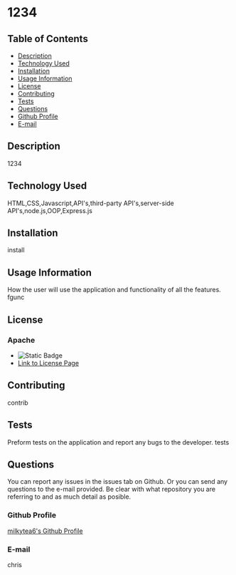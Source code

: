 # 1234
  
  ## Table of Contents
  * [Description](#description)
  * [Technology Used](#technology-used)
  * [Installation](#installation)
  * [Usage Information](#usage-information)
  * [License](#license)
  * [Contributing](#contributing)
  * [Tests](#tests)
  * [Questions](#questions)
  * [Github Profile](#github)
  * [E-mail](#email)
  
  ## Description <a id="description"></a>
  1234
  
  ## Technology Used <a id="technology-used"></a>
  HTML,CSS,Javascript,API's,third-party API's,server-side API's,node.js,OOP,Express.js
  
  ## Installation <a id="installation"></a>
  install
  
  ## Usage Information <a id="usage-information"></a>
  How the user will use the application and functionality of all the features.
  fgunc
  
  ## License <a id="license"></a>
  ### Apache
  * ![Static Badge](https://img.shields.io/badge/Apache-Badge-red?style=flat)
  * [Link to License Page](http://www.apache.org/licenses/LICENSE-2.0)
  
  ## Contributing <a id="contributing"></a>
  contrib
  
  ## Tests <a id="tests"></a>
  Preform tests on the application and report any bugs to the developer.
  tests
  
  ## Questions <a id="questions"></a>
  You can report any issues in the issues tab on Github. Or you can send any questions to the e-mail provided. 
  Be clear with what repository you are referring to and as much detail as posible.
  ### Github Profile <a id="github"></a>
  [milkytea6's Github Profile](https://github.com/milkytea6)
  ### E-mail <a id="email"></a>
  chris